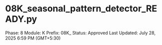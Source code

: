 # 08K_seasonal_pattern_detector_READY.py

Phase: 8
Module: K
Prefix: 08K_
Status: Approved
Last Updated: July 28, 2025 6:59 PM (GMT+5:30)